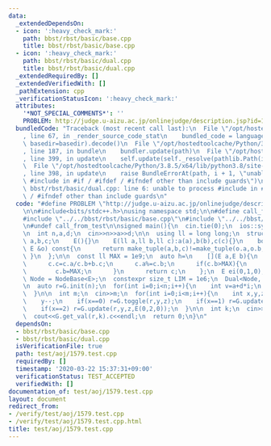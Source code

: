 ```yaml
---
data:
  _extendedDependsOn:
  - icon: ':heavy_check_mark:'
    path: bbst/rbst/basic/base.cpp
    title: bbst/rbst/basic/base.cpp
  - icon: ':heavy_check_mark:'
    path: bbst/rbst/basic/dual.cpp
    title: bbst/rbst/basic/dual.cpp
  _extendedRequiredBy: []
  _extendedVerifiedWith: []
  _pathExtension: cpp
  _verificationStatusIcon: ':heavy_check_mark:'
  attributes:
    '*NOT_SPECIAL_COMMENTS*': ''
    PROBLEM: http://judge.u-aizu.ac.jp/onlinejudge/description.jsp?id=1579
  bundledCode: "Traceback (most recent call last):\n  File \"/opt/hostedtoolcache/Python/3.8.5/x64/lib/python3.8/site-packages/onlinejudge_verify/documentation/build.py\"\
    , line 67, in _render_source_code_stat\n    bundled_code = language.bundle(stat.path,\
    \ basedir=basedir).decode()\n  File \"/opt/hostedtoolcache/Python/3.8.5/x64/lib/python3.8/site-packages/onlinejudge_verify/languages/cplusplus.py\"\
    , line 187, in bundle\n    bundler.update(path)\n  File \"/opt/hostedtoolcache/Python/3.8.5/x64/lib/python3.8/site-packages/onlinejudge_verify/languages/cplusplus_bundle.py\"\
    , line 399, in update\n    self.update(self._resolve(pathlib.Path(included), included_from=path))\n\
    \  File \"/opt/hostedtoolcache/Python/3.8.5/x64/lib/python3.8/site-packages/onlinejudge_verify/languages/cplusplus_bundle.py\"\
    , line 398, in update\n    raise BundleErrorAt(path, i + 1, \"unable to process\
    \ #include in #if / #ifdef / #ifndef other than include guards\")\nonlinejudge_verify.languages.cplusplus_bundle.BundleErrorAt:\
    \ bbst/rbst/basic/dual.cpp: line 6: unable to process #include in #if / #ifdef\
    \ / #ifndef other than include guards\n"
  code: "#define PROBLEM \"http://judge.u-aizu.ac.jp/onlinejudge/description.jsp?id=1579\"\
    \n\n#include<bits/stdc++.h>\nusing namespace std;\n\n#define call_from_test\n\
    #include \"../../bbst/rbst/basic/base.cpp\"\n#include \"../../bbst/rbst/basic/dual.cpp\"\
    \n#undef call_from_test\n\nsigned main(){\n  cin.tie(0);\n  ios::sync_with_stdio(0);\n\
    \n  int n,a,d;\n  cin>>n>>a>>d;\n\n  using ll = long long;\n  struct E{\n    ll\
    \ a,b,c;\n    E(){}\n    E(ll a,ll b,ll c):a(a),b(b),c(c){}\n    bool operator!=(const\
    \ E &o) const{\n      return make_tuple(a,b,c)!=make_tuple(o.a,o.b,o.c);\n   \
    \ }\n  };\n\n  const ll MAX = 1e9;\n  auto h=\n    [](E a,E b){\n      E c(a.a+a.b*(a.c+b.a),a.b*b.b,0);\n\
    \      c.c=c.a/c.b+b.c;\n      c.a%=c.b;\n      if(c.b>MAX){\n        c.a=max(0LL,MAX-(c.b-c.a));\n\
    \        c.b=MAX;\n      }\n      return c;\n    };\n  E ei(0,1,0);\n\n  using\
    \ Node = NodeBase<E>;\n  constexpr size_t LIM = 1e6;\n  Dual<Node, LIM> G(h,ei);\n\
    \n  auto r=G.init(n);\n  for(int i=0;i<n;i++){\n    int v=a+d*i;\n    r=G.update(r,i,i+1,E(0,1,v));\n\
    \  }\n\n  int m;\n  cin>>m;\n  for(int i=0;i<m;i++){\n    int x,y,z;\n    cin>>x>>y>>z;\n\
    \    y--;\n    if(x==0) r=G.toggle(r,y,z);\n    if(x==1) r=G.update(r,y,z,E(0,1,1));\n\
    \    if(x==2) r=G.update(r,y,z,E(0,2,0));\n  }\n\n  int k;\n  cin>>k;\n  k--;\n\
    \  cout<<G.get_val(r,k).c<<endl;\n  return 0;\n}\n"
  dependsOn:
  - bbst/rbst/basic/base.cpp
  - bbst/rbst/basic/dual.cpp
  isVerificationFile: true
  path: test/aoj/1579.test.cpp
  requiredBy: []
  timestamp: '2020-03-22 15:37:31+09:00'
  verificationStatus: TEST_ACCEPTED
  verifiedWith: []
documentation_of: test/aoj/1579.test.cpp
layout: document
redirect_from:
- /verify/test/aoj/1579.test.cpp
- /verify/test/aoj/1579.test.cpp.html
title: test/aoj/1579.test.cpp
---
```


